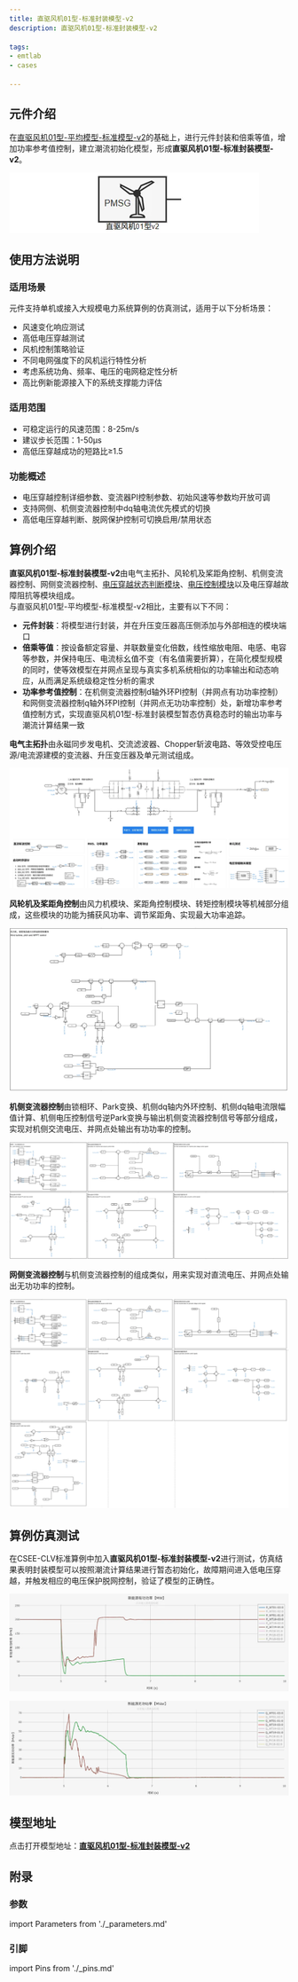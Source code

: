 ```yaml
---
title: 直驱风机01型-标准封装模型-v2
description: 直驱风机01型-标准封装模型-v2

tags:
- emtlab
- cases

---
```



## 元件介绍

在[直驱风机01型-平均模型-标准模型-v2](../../10-wtg_pmsg/10-wtg_pmsg_01/40-wtg_pmsg_01-avm-std-v2/index.md)的基础上，进行元件封装和倍乘等值，增加功率参考值控制，建立潮流初始化模型，形成**直驱风机01型-标准封装模型-v2**。  

![元件图形](./wtg_pmsg_01-avm-stdm-v2b1-graphic.png "元件图形")


## 使用方法说明

### 适用场景
元件支持单机或接入大规模电力系统算例的仿真测试，适用于以下分析场景：
   + 风速变化响应测试  
   + 高低电压穿越测试  
   + 风机控制策略验证  
   + 不同电网强度下的风机运行特性分析  
   + 考虑系统功角、频率、电压的电网稳定性分析
   + 高比例新能源接入下的系统支撑能力评估  

### 适用范围  

   + 可稳定运行的风速范围：8-25m/s  
   + 建议步长范围：1-50μs  
   + 高低压穿越成功的短路比≥1.5

### 功能概述  

   + 电压穿越控制详细参数、变流器PI控制参数、初始风速等参数均开放可调  
   + 支持网侧、机侧变流器控制中dq轴电流优先模式的切换  
   + 高低电压穿越判断、脱网保护控制可切换启用/禁用状态
  
## 算例介绍

**直驱风机01型-标准封装模型-v2**由电气主拓扑、风轮机及桨距角控制、机侧变流器控制、网侧变流器控制、[电压穿越状态判断模块](../../70-voltage-ride-though-model/10-vrt_sd-stdm-v1/index.md)、[电压控制模块](../../70-voltage-ride-though-model/20-vrt_ctrl-stdm-v1/index.md)以及电压穿越故障阻抗等模块组成。  
与直驱风机01型-平均模型-标准模型-v2相比，主要有以下不同：  

+ **元件封装**：将模型进行封装，并在升压变压器高压侧添加与外部相连的模块端口  
+ **倍乘等值**：按设备额定容量、并联数量变化倍数，线性缩放电阻、电感、电容等参数，并保持电压、电流标幺值不变（有名值需要折算），在简化模型规模的同时，使等效模型在并网点呈现与真实多机系统相似的功率输出和动态响应，从而满足系统级稳定性分析的需求  
+ **功率参考值控制**：在机侧变流器控制d轴外环PI控制（并网点有功功率控制）和网侧变流器控制q轴外环PI控制（并网点无功功率控制）处，新增功率参考值控制方式，实现直驱风机01型-标准封装模型暂态仿真稳态时的输出功率与潮流计算结果一致


**电气主拓扑**由永磁同步发电机、交流滤波器、Chopper斩波电路、等效受控电压源/电流源建模的变流器、升压变压器及单元测试组成。  

![电气主拓扑](./wtg_pmsg_01-avm-stdm-v2b1-main.png "电气主拓扑")

**风轮机及桨距角控制**由风力机模块、桨距角控制模块、转矩控制模块等机械部分组成，这些模块的功能为捕获风功率、调节桨距角、实现最大功率追踪。  

![风轮机及桨距角控制](./wtg_pmsg_01-avm-stdm-v2b1-mppt.png "风轮机及桨距角控制")


**机侧变流器控制**由锁相环、Park变换、机侧dq轴内外环控制、机侧dq轴电流限幅值计算、机侧电压控制信号逆Park变换与输出机侧变流器控制信号等部分组成，实现对机侧交流电压、并网点处输出有功功率的控制。  
  
![机侧变流器控制](./wtg_pmsg_01-avm-stdm-v2b1-msc.png "机侧变流器控制")

**网侧变流器控制**与机侧变流器控制的组成类似，用来实现对直流电压、并网点处输出无功功率的控制。  

![网侧变流器控制](./wtg_pmsg_01-avm-stdm-v2b1-gsc.png "网侧变流器控制")





  
## 算例仿真测试
在CSEE-CLV标准算例中加入**直驱风机01型-标准封装模型-v2**进行测试，仿真结果表明封装模型可以按照潮流计算结果进行暂态初始化，故障期间进入低电压穿越，并触发相应的电压保护脱网控制，验证了模型的正确性。  

![有功功率仿真结果](./wtg_pmsg_01-avm-stdm-v2b1-p.png "有功功率仿真结果")

![无功功率仿真结果](./wtg_pmsg_01-avm-stdm-v2b1-q.png "无功功率仿真结果")  

## 模型地址

点击打开模型地址：[**直驱风机01型-标准封装模型-v2**](https://cloudpss.net/model/open-cloudpss/WTG_PMSG_01-avm-stdm-v2b1)  


## 附录

### 参数

import Parameters from './_parameters.md'

<Parameters/>

### 引脚

import Pins from './_pins.md'

<Pins/>


<!-- 
## 附：修改及调试日志

+ 20250715~0716 
  + 在之前用于标准算例测试的直驱风机01型-封装模型的基础上，将原有的高低穿控制替换为封装的电压穿越控制模型、电压穿越运行状态判断模型，并将电压穿越模型参数映射至参数列表
  + 优化整理参数列表，新增脱网保护控制参数列表
  + 修改脱网保护标志位（修改为0：正常运行；1：脱网保护），以及触发脱网保护事件日志的方式（修改为上升沿触发）
  + 加入戴维南等值电压源，等值阻抗由短路比、阻抗比计算得到
  + 加入低电压穿越故障阻抗模块
  + 删去电压穿越控制、状态判断图纸，将电压穿越相关模型移至主拓扑图纸中
  + 设置GSC、MSC变流器控制外环PI控制在电压穿越期间均被冻结，以解决输出有功小于额定值时，电压恢复后功率出现较大突刺的问题
+ 20250717 优化模型布局
+ 20250725 
  + 替换二阶传递函数模块
  + 修改电流方向和坐标变化，统一注入电网为正
  + 完善模型布局与参数、变量的标准化命名
  + 调整变流器控制中d轴电流、q轴电流与输出有功、无功功率方向一致
+ 20250728 计算并网点电压标幺值时，基准值修改为并网点电压有效值/并网点电压幅值，以根据潮流计算结果正确计算并网点电压标幺值

-->
